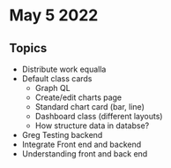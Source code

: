 # May 5 2022

## Topics
- Distribute work equalla
- Default class cards 
	- Graph QL
	- Create/edit charts page
	- Standard chart card (bar, line)
	- Dashboard class (different layouts)
	- How structure data in databse?
- Greg Testing backend
- Integrate Front end and backend 
- Understanding front and back end

